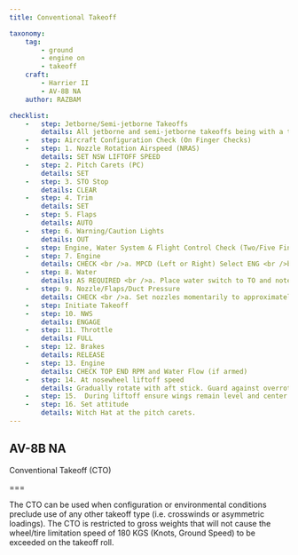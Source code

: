 ```yaml
---
title: Conventional Takeoff 

taxonomy:
    tag:
        - ground
        - engine on
        - takeoff 
    craft:
        - Harrier II
        - AV-8B NA
    author: RAZBAM

checklist:
    -   step: Jetborne/Semi-jetborne Takeoffs 
        details: All jetborne and semi-jetborne takeoffs being with a takeoff procedure and end with an accelerating transition to wingborne flight. The transition point between the takeoff procedure and the accelerating transition procedure begins once the aircraft is off the ground, the wings are level and the vane is centered. At this point, attitude and AOA can be safely increased and the Accelerating Transition can begin. 
    -   step: Aircraft Configuration Check (On Finger Checks)          
    -   step: 1. Nozzle Rotation Airspeed (NRAS) 
        details: SET NSW LIFTOFF SPEED 
    -   step: 2. Pitch Carets (PC) 
        details: SET 
    -   step: 3. STO Stop 
        details: CLEAR
    -   step: 4. Trim 
        details: SET 
    -   step: 5. Flaps 
        details: AUTO
    -   step: 6. Warning/Caution Lights 
        details: OUT         
    -   step: Engine, Water System & Flight Control Check (Two/Five Finger Checks) 
    -   step: 7. Engine 
        details: CHECK <br />a. MPCD (Left or Right) Select ENG <br />b. Accelerate engine from idle to 60%  <br />c. Check acceleration time within limits 35 to 60%  in 2.4 – 3.1 seconds. <br />d. IGV’s 10 to 21o at 60% 
    -   step: 8. Water 
        details: AS REQUIRED <br />a. Place water switch to TO and note RPM rise.  <br />b. Reset RPM to top end of acceleration band.
    -   step: 9. Nozzle/Flaps/Duct Pressure 
        details: CHECK <br />a. Set nozzles momentarily to approximately 50o <br />b. Check flaps at approximately 25o  <br />c. Check duct pressure at approximately 45 PSI  <br />d. Place nozzles to 10o.        
    -   step: Initiate Takeoff 
    -   step: 10. NWS 
        details: ENGAGE 
    -   step: 11. Throttle 
        details: FULL 
    -   step: 12. Brakes 
        details: RELEASE
    -   step: 13. Engine 
        details: CHECK TOP END RPM and Water Flow (if armed) 
    -   step: 14. At nosewheel liftoff speed 
        details: Gradually rotate with aft stick. Guard against overrotation. 
    -   step: 15.  During liftoff ensure wings remain level and center the slideslip vane. 
    -   step: 16. Set attitude 
        details: Witch Hat at the pitch carets. 
---
```


## AV-8B NA 
Conventional Takeoff (CTO) 

===

The CTO can be used when configuration or environmental conditions preclude use of any other takeoff type (i.e. crosswinds or asymmetric loadings). The CTO is restricted to gross weights that will not cause the wheel/tire limitation speed of 180 KGS (Knots, Ground Speed) to be exceeded on the takeoff roll. 
 
